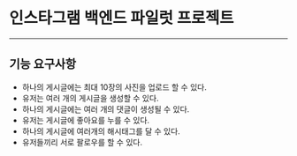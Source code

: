 # 인스타그램 백엔드 파일럿 프로젝트

---

## 기능 요구사항
- 하나의 게시글에는 최대 10장의 사진을 업로드 할 수 있다.
- 유저는 여러 개의 게시글을 생성할 수 있다.
- 하나의 게시글에는 여러 개의 댓글이 생성될 수 있다.
- 유저는 게시글에 좋아요를 누를 수 있다.
- 하나의 게시글에 여러개의 해시태그를 달 수 있다.
- 유저들끼리 서로 팔로우를 할 수 있다.
